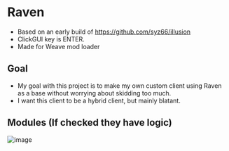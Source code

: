 # Raven
- Based on an early build of https://github.com/syz66/illusion
- ClickGUI key is ENTER.
- Made for Weave mod loader
## Goal
- My goal with this project is to make my own custom client using Raven as a base without worrying about skidding too much. 
- I want this client to be a hybrid client, but mainly blatant.
## Modules (If checked they have logic)
![image](https://github.com/Tryflle/raven/assets/111710533/b77aa273-64eb-4d20-8580-39d9efc8addd)
